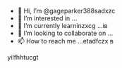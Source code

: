 - 👋 Hi, I’m @gageparker388sadxzc
- 👀 I’m interested in ...
- 🌱 I’m currently learninzxcg ...ів
- 💞️ I’m looking to collaborate on ...
- 📫 How to reach me ...etadfczx
в
<!---zxcxzcпм
gageparker388/gageparker388 is a ✨ special ✨ repository because its `README.md` (this file) appears on your GitHub profile.
You can click the Preview link to take a look at your changes.
--->
yilfhhtucgt

